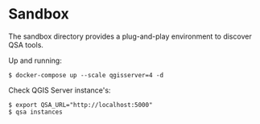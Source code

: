 # Sandbox

The sandbox directory provides a plug-and-play environment to discover QSA
tools.


Up and running:

```` shell
$ docker-compose up --scale qgisserver=4 -d
````


Check QGIS Server instance's:

```` shell
$ export QSA_URL="http://localhost:5000"
$ qsa instances
````
